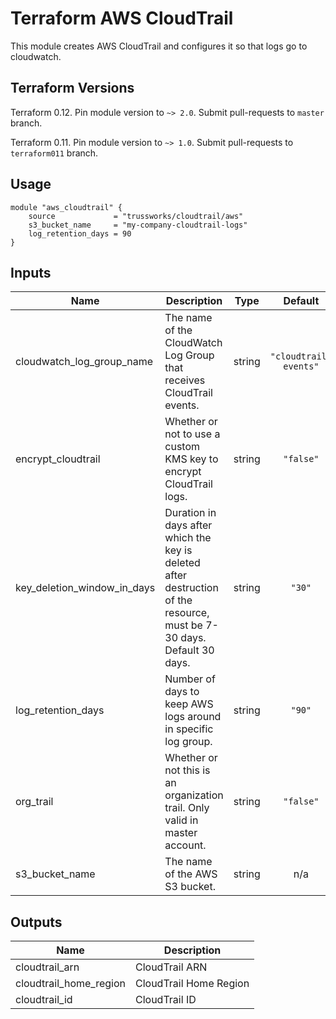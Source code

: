 <!-- BEGINNING OF PRE-COMMIT-TERRAFORM DOCS HOOK -->

# Terraform AWS CloudTrail

This module creates AWS CloudTrail and configures it so that logs go to cloudwatch.

## Terraform Versions

Terraform 0.12. Pin module version to `~> 2.0`. Submit pull-requests to `master` branch.

Terraform 0.11. Pin module version to `~> 1.0`. Submit pull-requests to `terraform011` branch.

## Usage

```hcl
module "aws_cloudtrail" {
    source             = "trussworks/cloudtrail/aws"
    s3_bucket_name     = "my-company-cloudtrail-logs"
    log_retention_days = 90
}
```

## Inputs

| Name | Description | Type | Default | Required |
|------|-------------|:----:|:-----:|:-----:|
| cloudwatch\_log\_group\_name | The name of the CloudWatch Log Group that receives CloudTrail events. | string | `"cloudtrail-events"` | no |
| encrypt\_cloudtrail | Whether or not to use a custom KMS key to encrypt CloudTrail logs. | string | `"false"` | no |
| key\_deletion\_window\_in\_days | Duration in days after which the key is deleted after destruction of the resource, must be 7-30 days.  Default 30 days. | string | `"30"` | no |
| log\_retention\_days | Number of days to keep AWS logs around in specific log group. | string | `"90"` | no |
| org\_trail | Whether or not this is an organization trail. Only valid in master account. | string | `"false"` | no |
| s3\_bucket\_name | The name of the AWS S3 bucket. | string | n/a | yes |

## Outputs

| Name | Description |
|------|-------------|
| cloudtrail\_arn | CloudTrail ARN |
| cloudtrail\_home\_region | CloudTrail Home Region |
| cloudtrail\_id | CloudTrail ID |

<!-- END OF PRE-COMMIT-TERRAFORM DOCS HOOK -->

